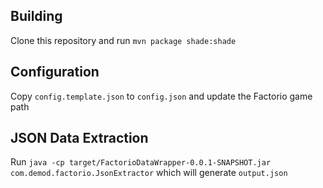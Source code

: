 Building
---

Clone this repository and run `mvn package shade:shade`

Configuration
---

Copy `config.template.json` to `config.json` and update the Factorio game path

JSON Data Extraction
---

Run `java -cp target/FactorioDataWrapper-0.0.1-SNAPSHOT.jar com.demod.factorio.JsonExtractor` which will generate `output.json`